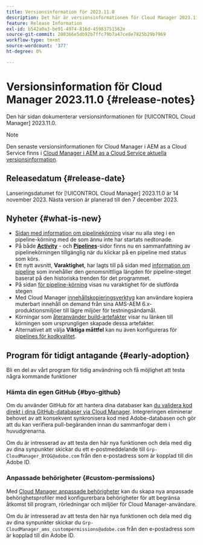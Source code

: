 ```yaml
---
title: Versionsinformation för 2023.11.0
description: Det här är versionsinformationen för Cloud Manager 2023.11.0.
feature: Release Information
exl-id: b542a0a3-be91-4974-816d-45983751562e
source-git-commit: 200366e5db92b7ffc79b7a47ce8e7825b29b7969
workflow-type: tm+mt
source-wordcount: '377'
ht-degree: 0%

---
```


# Versionsinformation för Cloud Manager 2023.11.0 {#release-notes}

Den här sidan dokumenterar versionsinformationen för [!UICONTROL Cloud Manager] 2023.11.0.

>[!NOTE]
>
>Den senaste versionsinformationen för Cloud Manager i AEM as a Cloud Service finns i [Cloud Manager i AEM as a Cloud Service aktuella versionsinformation](https://experienceleague.adobe.com/docs/experience-manager-cloud-service/content/implementing/using-cloud-manager/release-notes-cloud-manager/release-notes-cm-current.html).

## Releasedatum {#release-date}

Lanseringsdatumet för [!UICONTROL Cloud Manager] 2023.11.0 är 14 november 2023. Nästa version är planerad till den 7 december 2023.

## Nyheter {#what-is-new}

* [Sidan med information om pipelinekörning](/help/using/managing-pipelines.md#view-details) visar nu alla steg i en pipeline-körning med de som ännu inte har startats nedtonade.
* På både **[Activity](/help/using/managing-pipelines.md#activity)** - och **[Pipelines](/help/using/managing-pipelines.md#pipelines)**-sidor finns nu en sammanfattning av pipelinekörningen tillgänglig när du klickar på en pipeline med status som körs.
* Ett nytt avsnitt, **Varaktighet**, har lagts till på sidan med [information om pipeline](/help/using/managing-pipelines.md#view-details) som innehåller den genomsnittliga längden för pipeline-steget baserat på den historiska trenden för det programmet.
* På sidan [för pipeline-körning](/help/using/managing-pipelines.md#activity-window) visas nu varaktighet för de slutförda stegen
* Med Cloud Manager [innehållskopieringsverktyg](/help/using/content-copy.md) kan användare kopiera muterbart innehåll on demand från sina AMS-AEM 6.x-produktionsmiljöer till lägre miljöer för testningsändamål.
* Körningar som [återanvänder build-artefakter](/help/getting-started/project-setup.md#build-artifact-reuse) visar nu länken till körningen som ursprungligen skapade dessa artefakter.
* Alternativet att välja **Viktiga måttfel** kan nu även konfigureras för [pipelines för kodkvalitet](/help/using/non-production-pipelines.md).

## Program för tidigt antagande {#early-adoption}

Bli en del av vårt program för tidig användning och få möjlighet att testa några kommande funktioner

### Hämta din egen GitHub {#byo-github}

Om du använder GitHub för att hantera dina databaser kan [du validera kod direkt i dina GitHub-databaser via Cloud Manager](/help/managing-code/private-repositories.md). Integreringen eliminerar behovet av att konsekvent synkronisera kod med Adobe-databasen och gör att du kan verifiera pull-begäranden innan du sammanfogar dem i huvudgrenarna.

Om du är intresserad av att testa den här nya funktionen och dela med dig av dina synpunkter skickar du ett e-postmeddelande till `Grp-CloudManager_BYOG@adobe.com` från den e-postadress som är kopplad till din Adobe ID.

### Anpassade behörigheter {#custom-permissions}

Med [Cloud Manager anpassade behörigheter](/help/using/custom-permissions.md) kan du skapa nya anpassade behörighetsprofiler med konfigurerbara behörigheter för att begränsa åtkomst till program, rörledningar och miljöer för Cloud Manager-användare.

Om du är intresserad av att testa den här nya funktionen och dela med dig av dina synpunkter skickar du `Grp-CloudManager_ams_custompermissions@adobe.com` från den e-postadress som är kopplad till din Adobe ID.
